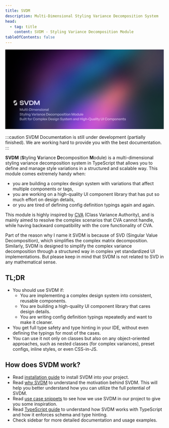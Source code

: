 ```yaml
---
title: SVDM
description: Multi-Dimensional Styling Variance Decomposition System
head:
  - tag: title
    content: SVDM - Styling Variance Decomposition Module
tableOfContents: false
---
```


![Cover](../../assets/cover.png)

:::caution
SVDM Documentation is still under development (partially finished). We are working hard to provide you with the best documentation.
:::

**SVDM** (**S**tyling **V**ariance **D**ecomposition **M**odule) is a multi-dimensional styling variance decomposition system in TypeScript that allows you to define and manage style variations in a structured and scalable way. This module comes extremely handy when:

- you are building a complex design system with variations that affect multiple components or tags,
- you are working on a high-quality UI component library that has put so much effort on design details,
- or you are tired of defining config definition typings again and again.

This module is highly inspired by [CVA](https://cva.style/docs) (Class Variance Authority), and is mainly aimed to resolve the complex scenarios that CVA cannot handle, while having backward compatibility with the core functionality of CVA.

Part of the reason why I name it SVDM is because of SVD (Singular Value Decomposition), which simplifies the complex matrix decomposition. Similarly, SVDM is designed to simplify the complex variance decomposition through a structured way in complex yet standardized UI implementations. But please keep in mind that SVDM is not related to SVD in any mathematical sense.

## TL;DR

- You should use SVDM if:
  - You are implementing a complex design system into consistent, reusable components.
  - You are building a high-quality UI component library that cares design details.
  - You are writing config definition typings repeatedly and want to make it cleaner.
- You get full type safety and type hinting in your IDE, without even defining the typings for most of the cases.
- You can use it not only on classes but also on any object-oriented approaches, such as nested classes (for complex variances), preset configs, inline styles, or even CSS-in-JS.

## How does SVDM work?

- Read [installation guide](logistics/installation) to install SVDM into your project.
- Read [why SVDM](logistics/why) to understand the motivation behind SVDM. This will help you better understand how you can utilize the full potential of SVDM.
- Read [use case snippets](logistics/use-case-snippets) to see how we use SVDM in our project to give you some inspiration.
- Read [TypeScript guide](logistics/typescript) to understand how SVDM works with TypeScript and how it enforces schema and type hinting.
- Check sidebar for more detailed documentation and usage examples.
